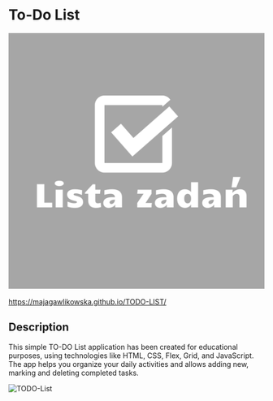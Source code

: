# To-Do List
![lista_zadań](images/gr1.png)

https://majagawlikowska.github.io/TODO-LIST/

## Description
This simple TO-DO List application has been created for educational purposes, using technologies like HTML, CSS, Flex, Grid, and JavaScript. The app helps you organize your daily activities and allows adding new, marking and deleting completed tasks.

![TODO-List](.gif)
